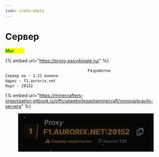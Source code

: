 ```yaml
---
icon: crate-empty
---
```


# Сервер

&#x20;                                                                                <mark style="color:green;">**Маг**</mark><mark style="color:yellow;">**азин**</mark>

{% embed url="https://proxy.easydonate.ru/" %}

```
                                    Разработке
Сервер на - 1.21 ванила
Адрес - f1.aurorix.net
Порт - 29152
```

{% embed url="https://minecrafters-organization.gitbook.io/officialwebsitesashaminecraft/osnova/pravilo-servera" %}

<figure><img src="../.gitbook/assets/2024-08-17_13-46-06.png" alt=""><figcaption></figcaption></figure>
